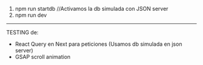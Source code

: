 1. npm run startdb //Activamos la db simulada con JSON server
2. npm run dev
----------------------------------------------------------
TESTING de:
* React Query en Next para peticiones (Usamos db simulada en json server)
* GSAP scroll animation